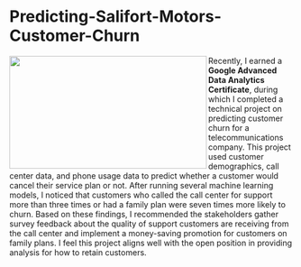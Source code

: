 # Predicting-Salifort-Motors-Customer-Churn
<img src='https://miro.medium.com/v2/resize:fit:1400/0*LRyHZb_JBpuuNVzd' width="350" height="200" align=left>

Recently, I earned a **Google Advanced Data Analytics Certificate**, during which I completed a technical project on predicting customer churn for a telecommunications company. This project used customer demographics, call center data, and phone usage data to predict whether a customer would cancel their service plan or not. After running several machine learning models, I noticed that customers who called the call center for support more than three times or had a family plan were seven times more likely to churn. Based on these findings, I recommended the stakeholders gather survey feedback about the quality of support customers are receiving from the call center and implement a money-saving promotion for customers on family plans. I feel this project aligns well with the open position in providing analysis for how to retain customers.
